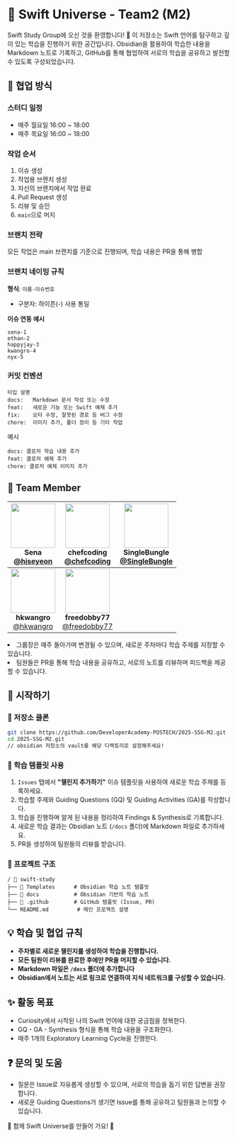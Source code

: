 # 🌱 Swift Universe - Team2 (M2)

Swift Study Group에 오신 것을 환영합니다! 🤗
이 저장소는 Swift 언어를 탐구하고 깊이 있는 학습을 진행하기 위한 공간입니다. 
Obsidian을 활용하여 학습한 내용을 Markdown 노트로 기록하고, GitHub를 통해 협업하여 서로의 학습을 공유하고 발전할 수 있도록 구성되었습니다.

## 🤝 협업 방식
### 스터디 일정
- 매주 월요일 16:00 ~ 18:00
- 매주 목요일 16:00 ~ 18:00

### 작업 순서
1. 이슈 생성
2. 작업용 브랜치 생성
3. 자신의 브랜치에서 작업 완료
4. Pull Request 생성
5. 리뷰 및 승인
6. ```main```으로 머지

### 브랜치 전략
모든 작업은 main 브랜치를 기준으로 진행되며, 학습 내용은 PR을 통해 병합

### 브랜치 네이밍 규칙
**형식**: ```이름-이슈번호```
- 구분자: 하이픈(-) 사용 통일

**이슈 연동 예시**
```
sena-1
ethan-2
happyjay-3
kwangro-4
nyx-5
```

### 커밋 컨벤션
```
타입 설명
docs:	Markdown 문서 작성 또는 수정
feat:	새로운 기능 또는 Swift 예제 추가
fix:	오타 수정, 잘못된 경로 등 버그 수정
chore:	이미지 추가, 폴더 정리 등 기타 작업
```
예시
```
docs: 클로저 학습 내용 추가  
feat: 클로저 예제 추가  
chore: 클로저 예제 이미지 추가
```

## 👥 Team Member

<div align="center">
  
| <img src="https://github.com/hiseyeon.png" width="100"/><br/>**Sena**<br/>[@hiseyeon](https://github.com/hiseyeon) | <img src="https://github.com/chefcoding.png" width="100"/><br/>**chefcoding**<br/>[@chefcoding](https://github.com/chefcoding) |  <img src="https://github.com/SingleBungIe.png" width="100"/><br/>**SingleBungIe**<br/>[@SingleBungIe](https://github.com/SingleBungIe) | 
|:---:|:---:|:---:|
| <img src="https://github.com/hkwangro.png" width="100"/><br/>**hkwangro**<br/>[@hkwangro](https://github.com/hkwangro) | <img src="https://github.com/freedobby77.png" width="100"/><br/>**freedobby77**<br/>[@freedobby77](https://github.com/freedobby77) |  

</div
  
- 그룹장은 매주 돌아가며 변경될 수 있으며, 새로운 주차마다 학습 주제를 지정할 수 있습니다.
- 팀원들은 PR을 통해 학습 내용을 공유하고, 서로의 노트를 리뷰하며 피드백을 제공할 수 있습니다.

## 🚀 시작하기
### 📌 저장소 클론
```bash
git clone https://github.com/DeveloperAcademy-POSTECH/2025-SSG-M2.git
cd 2025-SSG-M2.git
// obsidian 저장소의 vault를 해당 디렉토리로 설정해주세요!
```




### 🌱 학습 템플릿 사용
1. `Issues` 탭에서 **"챌린지 추가하기"** 이슈 템플릿을 사용하여 새로운 학습 주제를 등록하세요.
2. 학습할 주제와 Guiding Questions (GQ) 및 Guiding Activities (GA)를 작성합니다.
3. 학습을 진행하며 알게 된 내용을 정리하여 Findings & Synthesis로 기록합니다.
4. 새로운 학습 결과는 Obsidian 노트 (`/docs` 폴더)에 Markdown 파일로 추가하세요.
5. PR을 생성하여 팀원들의 리뷰를 받습니다.

### 📂 프로젝트 구조
```
/ 📁 swift-study
├── 📁 Templates      # Obsidian 학습 노트 템플릿
├── 📁 docs           # Obsidian 기반의 학습 노트
├── 📁 .github        # GitHub 템플릿 (Issue, PR)
└── README.md         # 메인 프로젝트 설명
```

## 💡 학습 및 협업 규칙
- **주차별로 새로운 챌린지를 생성하여 학습을 진행합니다.**
- **모든 팀원이 리뷰를 완료한 후에만 PR을 머지할 수 있습니다.**
- **Markdown 파일은 `/docs` 폴더에 추가합니다**
- **Obsidian에서 노트는 서로 링크로 연결하여 지식 네트워크를 구성할 수 있습니다.**

## ✨ 활동 목표
- Curiosity에서 시작된 나의 Swift 언어에 대한 궁금점을 정복한다.
- GQ - GA - Synthesis 형식을 통해 학습 내용을 구조화한다.
- 매주 1개의 Exploratory Learning Cycle을 진행한다.


## ❓ 문의 및 도움
- 질문은 Issue로 자유롭게 생성할 수 있으며, 서로의 학습을 돕기 위한 답변을 권장합니다.
- 새로운 Guiding Questions가 생기면 Issue를 통해 공유하고 팀원들과 논의할 수 있습니다.

🚀 함께 Swift Universe를 만들어 가요! 🌌
